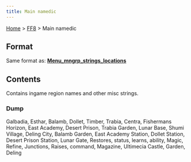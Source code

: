 ```yaml
---
title: Main namedic
---
```


[Home](../Main%20Page.md.md) > [FF8](../FF8.md) > Main namedic

## Format

Same format as: **[Menu\_mngrp\_strings\_locations][]**

## Contents

Contains ingame region names and other misc strings.

### Dump

Galbadia, Esthar, Balamb, Dollet, Timber, Trabia, Centra, Fishermans
Horizon, East Academy, Desert Prison, Trabia Garden, Lunar Base, Shumi
Village, Deling City, Balamb Garden, East Academy Station, Dollet
Station, Desert Prison Station, Lunar Gate, Restores, status, learns,
ability, Magic, Refine, Junctions, Raises, command, Magazine, Ultimecia
Castle, Garden, Deling

  [Menu\_mngrp\_strings\_locations]: http://wiki.ffrtt.ru/index.php/FF8/Menu_mngrp_strings_locations

